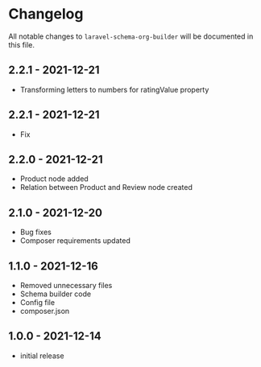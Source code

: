 # Changelog

All notable changes to `laravel-schema-org-builder` will be documented in this file.

## 2.2.1 - 2021-12-21

- Transforming letters to numbers for ratingValue property
## 2.2.1 - 2021-12-21

- Fix
## 2.2.0 - 2021-12-21

- Product node added
- Relation between Product and Review node created
## 2.1.0 - 2021-12-20

- Bug fixes
- Composer requirements updated

## 1.1.0 - 2021-12-16

- Removed unnecessary files
- Schema builder code
- Config file
- composer.json 

## 1.0.0 - 2021-12-14

- initial release

